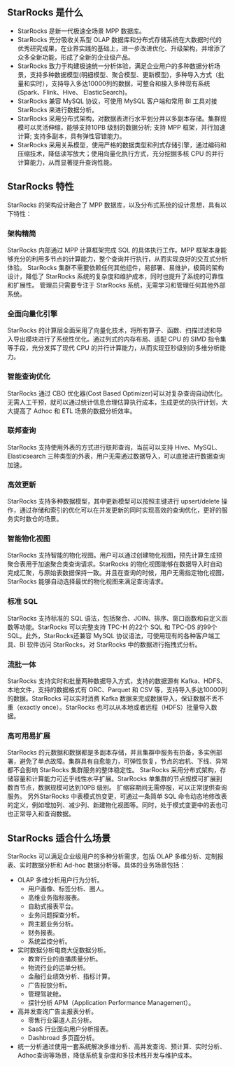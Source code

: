 ﻿## StarRocks 是什么
- StarRocks 是新一代极速全场景 MPP 数据库。
- StarRocks 充分吸收关系型 OLAP 数据库和分布式存储系统在大数据时代的优秀研究成果，在业界实践的基础上，进一步改进优化、升级架构，并增添了众多全新功能，形成了全新的企业级产品。
- StarRocks 致力于构建极速统一分析体验，满足企业用户的多种数据分析场景，支持多种数据模型(明细模型、聚合模型、更新模型)，多种导入方式（批量和实时），支持导入多达10000列的数据，可整合和接入多种现有系统(Spark、Flink、Hive、 ElasticSearch)。
- StarRocks 兼容 MySQL 协议，可使用 MySQL 客户端和常用 BI 工具对接 StarRocks 来进行数据分析。
- StarRocks 采用分布式架构，对数据表进行水平划分并以多副本存储。集群规模可以灵活伸缩，能够支持10PB 级别的数据分析; 支持 MPP 框架，并行加速计算; 支持多副本，具有弹性容错能力。
- StarRocks 采用关系模型，使用严格的数据类型和列式存储引擎，通过编码和压缩技术，降低读写放大；使用向量化执行方式，充分挖掘多核 CPU 的并行计算能力，从而显著提升查询性能。

## StarRocks 特性
StarRocks 的架构设计融合了 MPP 数据库，以及分布式系统的设计思想，具有以下特性：
### 架构精简
StarRocks 内部通过 MPP 计算框架完成 SQL 的具体执行工作。MPP 框架本身能够充分的利用多节点的计算能力，整个查询并行执行，从而实现良好的交互式分析体验。 StarRocks 集群不需要依赖任何其他组件，易部署、易维护，极简的架构设计，降低了 StarRocks 系统的复杂度和维护成本，同时也提升了系统的可靠性和扩展性。 管理员只需要专注于 StarRocks 系统，无需学习和管理任何其他外部系统。

### 全面向量化引擎
StarRocks 的计算层全面采用了向量化技术，将所有算子、函数、扫描过滤和导入导出模块进行了系统性优化。通过列式的内存布局、适配 CPU 的 SIMD 指令集等手段，充分发挥了现代 CPU 的并行计算能力，从而实现亚秒级别的多维分析能力。

### 智能查询优化
StarRocks 通过 CBO 优化器(Cost Based Optimizer)可以对复杂查询自动优化。无需人工干预，就可以通过统计信息合理估算执行成本，生成更优的执行计划，大大提高了 Adhoc 和 ETL 场景的数据分析效率。

### 联邦查询
StarRocks 支持使用外表的方式进行联邦查询，当前可以支持 Hive、MySQL、Elasticsearch 三种类型的外表，用户无需通过数据导入，可以直接进行数据查询加速。

### 高效更新
StarRocks 支持多种数据模型，其中更新模型可以按照主键进行 upsert/delete 操作，通过存储和索引的优化可以在并发更新的同时实现高效的查询优化，更好的服务实时数仓的场景。
### 智能物化视图
StarRocks 支持智能的物化视图。用户可以通过创建物化视图，预先计算生成预聚合表用于加速聚合类查询请求。StarRocks 的物化视图能够在数据导入时自动完成汇聚，与原始表数据保持一致。并且在查询的时候，用户无需指定物化视图，StarRocks 能够自动选择最优的物化视图来满足查询请求。
### 标准 SQL
StarRocks 支持标准的 SQL 语法，包括聚合、JOIN、排序、窗口函数和自定义函数等功能。StarRocks 可以完整支持 TPC-H 的22个 SQL 和 TPC-DS 的99个 SQL。此外，StarRocks还兼容 MySQL 协议语法，可使用现有的各种客户端工具、BI 软件访问 StarRocks，对 StarRocks 中的数据进行拖拽式分析。
### 流批一体
StarRocks 支持实时和批量两种数据导入方式，支持的数据源有 Kafka、HDFS、本地文件，支持的数据格式有 ORC、Parquet 和 CSV 等，支持导入多达10000列的数据。StarRocks 可以实时消费 Kafka 数据来完成数据导入，保证数据不丢不重（exactly once）。StarRocks 也可以从本地或者远程（HDFS）批量导入数据。
### 高可用易扩展
StarRocks 的元数据和数据都是多副本存储，并且集群中服务有热备，多实例部署，避免了单点故障。集群具有自愈能力，可弹性恢复，节点的宕机、下线、异常都不会影响 StarRocks 集群服务的整体稳定性。 StarRocks 采用分布式架构，存储容量和计算能力可近乎线性水平扩展。StarRocks 单集群的节点规模可扩展到数百节点，数据规模可达到10PB 级别。 扩缩容期间无需停服，可以正常提供查询服务。 另外StarRocks 中表模式热变更，可通过一条简单 SQL 命令动态地修改表的定义，例如增加列、减少列、新建物化视图等。同时，处于模式变更中的表也可也正常导入和查询数据。

## StarRocks 适合什么场景
StarRocks 可以满足企业级用户的多种分析需求，包括 OLAP 多维分析、定制报表、实时数据分析和 Ad-hoc 数据分析等。具体的业务场景包括：
- OLAP 多维分析用户行为分析。
	- 用户画像、标签分析、圈人。
	- 高维业务指标报表。
	- 自助式报表平台。
	- 业务问题探查分析。
	- 跨主题业务分析。
	- 财务报表。
	- 系统监控分析。
- 实时数据分析电商大促数据分析。
	- 教育行业的直播质量分析。
	- 物流行业的运单分析。
	- 金融行业绩效分析、指标计算。
	- 广告投放分析。
	- 管理驾驶舱。
	- 探针分析 APM（Application Performance Management）。
- 高并发查询广告主报表分析。
	- 零售行业渠道人员分析。
	- SaaS 行业面向用户分析报表。
	- Dashbroad 多页面分析。
- 统一分析通过使用一套系统解决多维分析、高并发查询、预计算、实时分析、Adhoc查询等场景，降低系统复杂度和多技术栈开发与维护成本。

